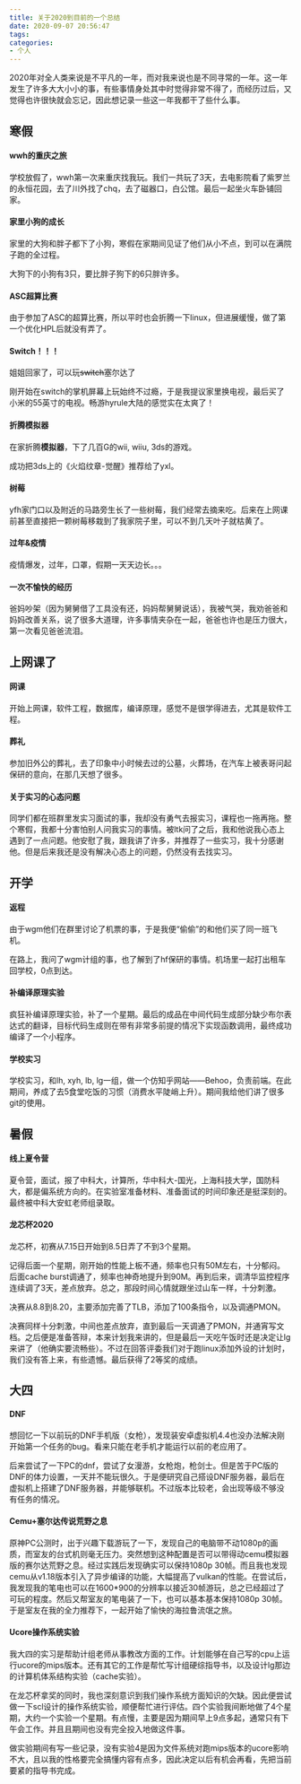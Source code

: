 ```yaml
---
title: 关于2020到目前的一个总结
date: 2020-09-07 20:56:47
tags:
categories:
- 个人
---
```



2020年对全人类来说是不平凡的一年，而对我来说也是不同寻常的一年。这一年发生了许多大大小小的事，有些事情身处其中时觉得非常不得了，而经历过后，又觉得也许很快就会忘记，因此想记录一些这一年我都干了些什么事。

<!--more-->

## 寒假

#### wwh的重庆之旅

学校放假了，wwh第一次来重庆找我玩。我们一共玩了3天，去电影院看了紫罗兰的永恒花园，去了川外找了chq，去了磁器口，白公馆。最后一起坐火车卧铺回家。

#### 家里小狗的成长

家里的大狗和胖子都下了小狗，寒假在家期间见证了他们从小不点，到可以在满院子跑的全过程。

大狗下的小狗有3只，要比胖子狗下的6只胖许多。

#### ASC超算比赛

由于参加了ASC的超算比赛，所以平时也会折腾一下linux，但进展缓慢，做了第一个优化HPL后就没有弄了。

#### Switch！！！

姐姐回家了，可以玩~~switch~~塞尔达了

刚开始在switch的掌机屏幕上玩始终不过瘾，于是我提议家里换电视，最后买了小米的55英寸的电视。畅游hyrule大陆的感觉实在太爽了！

#### 折腾模拟器

在家折腾**模拟器**，下了几百G的wii, wiiu, 3ds的游戏。

成功把3ds上的《火焰纹章-觉醒》推荐给了yxl。

#### 树莓

yfh家门口以及附近的马路旁生长了一些树莓，我们经常去摘来吃。后来在上网课前甚至直接把一颗树莓移栽到了我家院子里，可以不到几天叶子就枯黄了。

#### 过年&疫情

疫情爆发，过年，口罩，假期一天天边长。。。

#### 一次不愉快的经历

爸妈吵架（因为舅舅借了工具没有还，妈妈帮舅舅说话），我被气哭，我劝爸爸和妈妈改善关系，说了很多大道理，许多事情夹杂在一起，爸爸也许也是压力很大，第一次看见爸爸流泪。

## 上网课了

#### 网课

开始上网课，软件工程，数据库，编译原理，感觉不是很学得进去，尤其是软件工程。

#### 葬礼

参加旧外公的葬礼，去了印象中小时候去过的公墓，火葬场，在汽车上被表哥问起保研的意向，在那几天想了很多。

#### 关于实习的心态问题

同学们都在班群里发实习面试的事，我却没有勇气去报实习，课程也一拖再拖。整个寒假，我都十分害怕别人问我实习的事情。被ltk问了之后，我和他说我心态上遇到了一点问题。他安慰了我，跟我讲了许多，并推荐了一些实习，我十分感谢他。但是后来我还是没有解决心态上的问题，仍然没有去找实习。

## 开学

#### 返程

由于wgm他们在群里讨论了机票的事，于是我便“偷偷”的和他们买了同一班飞机。

在路上，我问了wgm计组的事，也了解到了hf保研的事情。机场里一起打出租车回学校，0点到达。

#### 补编译原理实验

疯狂补编译原理实验，补了一个星期。最后的成品在中间代码生成部分缺少布尔表达式的翻译，目标代码生成则在带有非常多前提的情况下实现函数调用，最终成功编译了一个小程序。

#### 学校实习

学校实习，和lh, xyh, lb, lg一组，做一个仿知乎网站——Behoo，负责前端。在此期间，养成了去5食堂吃饭的习惯（消费水平陡峭上升）。期间我给他们讲了很多git的使用。

## 暑假

#### 线上夏令营

夏令营，面试，报了中科大，计算所，华中科大-国光，上海科技大学，国防科大，都是偏系统方向的。在实验室准备材料、准备面试的时间印象还是挺深刻的。最终被中科大安虹老师组录取。

#### 龙芯杯2020

龙芯杯，初赛从7.15日开始到8.5日弄了不到3个星期。

记得后面一个星期，刚开始的性能上板不通，频率也只有50M左右，十分郁闷。后面cache burst调通了，频率也神奇地提升到90M。再到后来，调清华监控程序连续调了3天，差点放弃。总之，那段时间心情就跟坐过山车一样，十分刺激。

决赛从8.8到8.20，主要添加完善了TLB，添加了100条指令，以及调通PMON。

决赛同样十分刺激，中间也差点放弃，直到最后一天调通了PMON，并通宵写文档。之后便是准备答辩，本来计划我来讲的，但是最后一天吃午饭时还是决定让lg来讲了（他确实要流畅些）。不过在回答评委我们对于跑linux添加外设的计划时，我们没有答上来，有些遗憾。最后获得了2等奖的成绩。

## 大四

#### DNF

想回忆一下以前玩的DNF手机版（女枪），发现装安卓虚拟机4.4也没办法解决刚开始第一个任务的bug。看来只能在老手机才能运行以前的老应用了。

后来尝试了一下PC的dnf，尝试了女漫游，女枪炮，枪剑士。但是苦于PC版的DNF的体力设置，一天并不能玩很久。于是便研究自己搭设DNF服务器，最后在虚拟机上搭建了DNF服务器，并能够联机。不过版本比较老，会出现等级不够没有任务的情况。

#### Cemu+塞尔达传说荒野之息

原神PC公测时，出于兴趣下载游玩了一下，发现自己的电脑带不动1080p的画质，而室友的台式机则毫无压力。突然想到这种配置是否可以带得动cemu模拟器版的赛尔达荒野之息。经过实践后发现确实可以保持1080p 30帧。而且我也发现cemu从v1.18版本引入了异步编译的功能，大幅提高了vulkan的性能。在尝试后，我发现我的笔电也可以在1600*900的分辨率以接近30帧游玩，总之已经超过了可玩的程度。然后又帮室友的笔电装了一下，也可以基本基本保持1080p 30帧。于是室友在我的全力推荐下，一起开始了愉快的海拉鲁流氓之旅。

#### Ucore操作系统实验

我大四的实习是帮助计组老师从事教改方面的工作。计划能够在自己写的cpu上运行ucore的mips版本。还有其它的工作是帮忙写计组硬综指导书，以及设计lg那边的计算机体系结构实验（cache实验）。

在龙芯杯拿奖的同时，我也深刻意识到我们操作系统方面知识的欠缺。因此便尝试做一下scl设计的操作系统实验，顺便帮忙进行评估。四个实验我间断地做了4个星期，大约一个实验一个星期。有点慢，主要是因为期间早上9点多起，通常只有下午会工作。并且且期间也没有完全投入地做这件事。

做实验期间有写一些记录，没有实验4是因为文件系统对跑mips版本的ucore影响不大，且以我的性格要完全搞懂内容有点多，因此决定以后有机会再看，先把当前要紧的指导书完成。